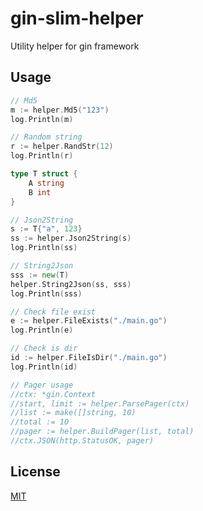 gin-slim-helper
===============
Utility helper for gin framework

## Usage

```Go
// Md5
m := helper.Md5("123")
log.Println(m)

// Random string
r := helper.RandStr(12)
log.Println(r)

type T struct {
    A string
    B int
}

// Json2String
s := T{"a", 123}
ss := helper.Json2String(s)
log.Println(ss)

// String2Json
sss := new(T)
helper.String2Json(ss, sss)
log.Println(sss)

// Check file exist
e := helper.FileExists("./main.go")
log.Println(e)

// Check is dir
id := helper.FileIsDir("./main.go")
log.Println(id)

// Pager usage
//ctx: *gin.Context
//start, limit := helper.ParsePager(ctx)
//list := make([]string, 10)
//total := 10
//pager := helper.BuildPager(list, total)
//ctx.JSON(http.StatusOK, pager)
```

## License

[MIT](https://github.com/hhxsv5/gin-x/blob/master/LICENSE)
